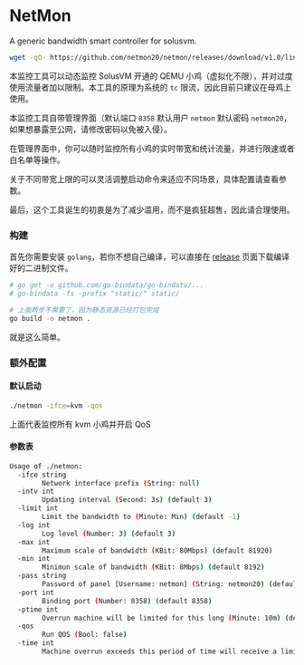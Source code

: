 # NetMon
A generic bandwidth smart controller for solusvm.

```bash
wget -qO- https://github.com/netmon20/netmon/releases/download/v1.0/linux-amd64-netmon > netmon && chmod +x netmon
```

本监控工具可以动态监控 SolusVM 开通的 QEMU 小鸡（虚拟化不限），并对过度使用流量者加以限制。本工具的原理为系统的 `tc` 限流，因此目前只建议在母鸡上使用。

本监控工具自带管理界面（默认端口 `8358` 默认用户 `netmon` 默认密码 `netmon20`，如果想暴露至公网，请修改密码以免被入侵）。

在管理界面中，你可以随时监控所有小鸡的实时带宽和统计流量，并进行限速或者白名单等操作。

关于不同带宽上限的可以灵活调整启动命令来适应不同场景，具体配置请查看参数。

最后，这个工具诞生的初衷是为了减少滥用，而不是疯狂超售，因此请合理使用。

### 构建

首先你需要安装 `golang`，若你不想自己编译，可以直接在 [release](https://github.com/netmon20/netmon/releases) 页面下载编译好的二进制文件。

```bash
# go get -u github.com/go-bindata/go-bindata/...
# go-bindata -fs -prefix "static/" static/

# 上面两步不需要了，因为静态资源已经打包完成
go build -o netmon .
```

就是这么简单。

### 额外配置

#### 默认启动

```bash
./netmon -ifce=kvm -qos
```

上面代表监控所有 kvm 小鸡并开启 QoS

#### 参数表

```bash
Usage of ./netmon:
  -ifce string
        Network interface prefix (String: null)
  -intv int
        Updating interval (Second: 3s) (default 3)
  -limit int
        Limit the bandwidth to (Minute: Min) (default -1)
  -log int
        Log level (Number: 3) (default 3)
  -max int
        Maximum scale of bandwidth (KBit: 80Mbps) (default 81920)
  -min int
        Minimun scale of bandwidth (KBit: 8Mbps) (default 8192)
  -pass string
        Password of panel [Username: netmon] (String: netmon20) (default "netmon20")
  -port int
        Binding port (Number: 8358) (default 8358)
  -ptime int
        Overrun machine will be limited for this long (Minute: 10m) (default 10)
  -qos
        Run QOS (Bool: false)
  -time int
        Machine overrun exceeds this period of time will receive a limit (Second: 45s) (default 45)
```
